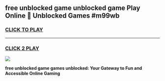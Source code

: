 
## free unblocked game unblocked game Play Online 👋 Unblocked Games #m99wb
<h3>
<a href="https://premium.freeplayer.one?title=free_unblocked_game&ref=21F">CLICK TO PLAY</a></h3>
<hr>

<h3>
<a href="https://premium.freeplayer.one?title=free_unblocked_game&ref=21F">CLICK 2 PLAY</a>
  
</h3>

<a href="https://premium.freeplayer.one?title=free_unblocked_game&ref=21F/"><img src="https://clearcache.store/games.png"></a>


**free unblocked game games unblocked: Your Gateway to Fun and Accessible Online Gaming**
